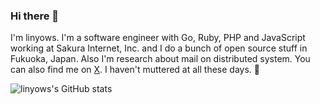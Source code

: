 <!--
**linyows/linyows** is a ✨ _special_ ✨ repository because its `README.md` (this file) appears on your GitHub profile.

Here are some ideas to get you started:

- 🔭 I’m currently working on ...
- 🌱 I’m currently learning ...
- 👯 I’m looking to collaborate on ...
- 🤔 I’m looking for help with ...
- 💬 Ask me about ...
- 📫 How to reach me: ...
- 😄 Pronouns: ...
- ⚡ Fun fact: ...

<div align="center">
<h3>Yo 👋</h3>
<p></p>
<img src="https://github-readme-stats.vercel.app/api?username=linyows&count_private=true&hide_border=true">
<img src="https://github-readme-stats.vercel.app/api/top-langs/?username=linyows&layout=compact&hide=Perl,Perl 6,Python,Roff&hide_border=true" />
</div>
-->

### Hi there 👋

I'm linyows. I'm a software engineer with Go, Ruby, PHP and JavaScript working at Sakura Internet, Inc. and I do a bunch of open source stuff in Fukuoka, Japan. Also I'm research about mail on distributed system. You can also find me on [X](https://twitter.com/linyows). I haven't muttered at all these days. 🌴

![linyows's GitHub stats](https://github-readme-stats.vercel.app/api?username=linyows)
